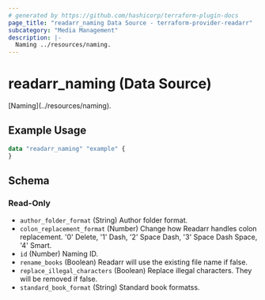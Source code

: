```yaml
---
# generated by https://github.com/hashicorp/terraform-plugin-docs
page_title: "readarr_naming Data Source - terraform-provider-readarr"
subcategory: "Media Management"
description: |-
  Naming ../resources/naming.
---
```


# readarr_naming (Data Source)

<!-- subcategory:Media Management -->[Naming](../resources/naming).

## Example Usage

```terraform
data "readarr_naming" "example" {
}
```

<!-- schema generated by tfplugindocs -->
## Schema

### Read-Only

- `author_folder_format` (String) Author folder format.
- `colon_replacement_format` (Number) Change how Readarr handles colon replacement. '0' Delete, '1' Dash, '2' Space Dash, '3' Space Dash Space, '4' Smart.
- `id` (Number) Naming ID.
- `rename_books` (Boolean) Readarr will use the existing file name if false.
- `replace_illegal_characters` (Boolean) Replace illegal characters. They will be removed if false.
- `standard_book_format` (String) Standard book formatss.


